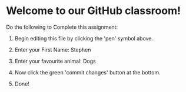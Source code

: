 # Welcome to our GitHub classroom!

Do the following to Complete this assignment:

1. Begin editing this file by clicking the 'pen' symbol above.

2. Enter your First Name:
Stephen
3. Enter your favourite animal:
Dogs
4. Now click the green 'commit changes' button at the bottom.

5. Done!
